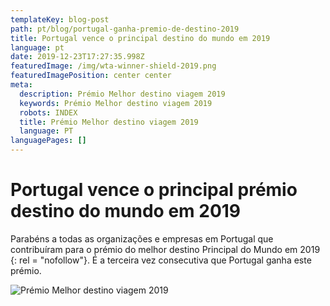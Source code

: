 ```yaml
---
templateKey: blog-post
path: pt/blog/portugal-ganha-premio-de-destino-2019
title: Portugal vence o principal destino do mundo em 2019
language: pt
date: 2019-12-23T17:27:35.998Z
featuredImage: /img/wta-winner-shield-2019.png
featuredImagePosition: center center
meta:
  description: Prémio Melhor destino viagem 2019
  keywords: Prémio Melhor destino viagem 2019
  robots: INDEX
  title: Prémio Melhor destino viagem 2019
  language: PT
languagePages: []
---
```

# Portugal vence o principal prémio destino do mundo em 2019

Parabéns a todas as organizações e empresas em Portugal que contribuíram para o prémio do melhor destino Principal do Mundo em 2019 {: rel = "nofollow"}. É a terceira vez consecutiva que Portugal ganha este prémio.

![Prémio Melhor destino viagem 2019](/img/The-Way-of-St.-James-Bike-Tour-Fold-N-Visit-Cycling-Holidays-0071.jpg "Prémio Melhor destino viagem 2019")
